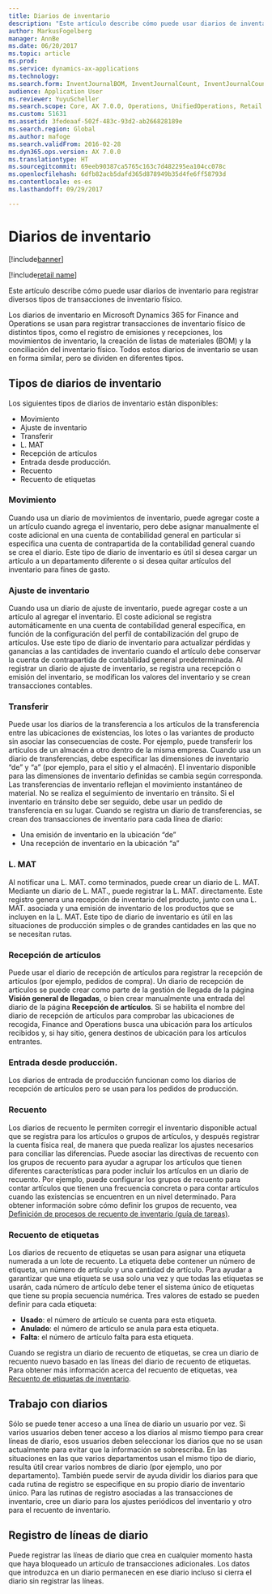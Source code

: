 ```yaml
---
title: Diarios de inventario
description: "Este artículo describe cómo puede usar diarios de inventario para registrar diversos tipos de transacciones de inventario físico."
author: MarkusFogelberg
manager: AnnBe
ms.date: 06/20/2017
ms.topic: article
ms.prod: 
ms.service: dynamics-ax-applications
ms.technology: 
ms.search.form: InventJournalBOM, InventJournalCount, InventJournalCountTag, InventJournalLossProfit, InventJournalMovement, InventJournalTransfer, WMSJournalTable
audience: Application User
ms.reviewer: YuyuScheller
ms.search.scope: Core, AX 7.0.0, Operations, UnifiedOperations, Retail
ms.custom: 51631
ms.assetid: 3fedeaaf-502f-483c-93d2-ab266828189e
ms.search.region: Global
ms.author: mafoge
ms.search.validFrom: 2016-02-28
ms.dyn365.ops.version: AX 7.0.0
ms.translationtype: HT
ms.sourcegitcommit: 69eeb90387ca5765c163c7d482295ea104cc078c
ms.openlocfilehash: 6dfb82acb5dafd365d878949b35d4fe6ff58793d
ms.contentlocale: es-es
ms.lasthandoff: 09/29/2017

---
```


# <a name="inventory-journals"></a>Diarios de inventario

[!include[banner](../includes/banner.md)]

[!include[retail name](../includes/retail-name.md)]


Este artículo describe cómo puede usar diarios de inventario para registrar diversos tipos de transacciones de inventario físico.

Los diarios de inventario en Microsoft Dynamics 365 for Finance and Operations se usan para registrar transacciones de inventario físico de distintos tipos, como el registro de emisiones y recepciones, los movimientos de inventario, la creación de listas de materiales (BOM) y la conciliación del inventario físico. Todos estos diarios de inventario se usan en forma similar, pero se dividen en diferentes tipos.

## <a name="types-of-inventory-journals"></a>Tipos de diarios de inventario
Los siguientes tipos de diarios de inventario están disponibles:

-   Movimiento
-   Ajuste de inventario
-   Transferir
-   L. MAT
-   Recepción de artículos
-   Entrada desde producción.
-   Recuento
-   Recuento de etiquetas

### <a name="movement"></a>Movimiento

Cuando usa un diario de movimientos de inventario, puede agregar coste a un artículo cuando agrega el inventario, pero debe asignar manualmente el coste adicional en una cuenta de contabilidad general en particular si especifica una cuenta de contrapartida de la contabilidad general cuando se crea el diario. Este tipo de diario de inventario es útil si desea cargar un artículo a un departamento diferente o si desea quitar artículos del inventario para fines de gasto.

### <a name="inventory-adjustment"></a>Ajuste de inventario

Cuando usa un diario de ajuste de inventario, puede agregar coste a un artículo al agregar el inventario. El coste adicional se registra automáticamente en una cuenta de contabilidad general específica, en función de la configuración del perfil de contabilización del grupo de artículos. Use este tipo de diario de inventario para actualizar pérdidas y ganancias a las cantidades de inventario cuando el artículo debe conservar la cuenta de contrapartida de contabilidad general predeterminada. Al registrar un diario de ajuste de inventario, se registra una recepción o emisión del inventario, se modifican los valores del inventario y se crean transacciones contables.

### <a name="transfer"></a>Transferir

Puede usar los diarios de la transferencia a los artículos de la transferencia entre las ubicaciones de existencias, los lotes o las variantes de producto sin asociar las consecuencias de coste. Por ejemplo, puede transferir los artículos de un almacén a otro dentro de la misma empresa. Cuando usa un diario de transferencias, debe especificar las dimensiones de inventario “de” y “a” (por ejemplo, para el sitio y el almacén). El inventario disponible para las dimensiones de inventario definidas se cambia según corresponda. Las transferencias de inventario reflejan el movimiento instantáneo de material. No se realiza el seguimiento de inventario en tránsito. Si el inventario en tránsito debe ser seguido, debe usar un pedido de transferencia en su lugar. Cuando se registra un diario de transferencias, se crean dos transacciones de inventario para cada línea de diario:

-   Una emisión de inventario en la ubicación “de”
-   Una recepción de inventario en la ubicación “a”

### <a name="bom"></a>L. MAT

Al notificar una L. MAT. como terminados, puede crear un diario de L. MAT. Mediante un diario de L. MAT., puede registrar la L. MAT. directamente. Este registro genera una recepción de inventario del producto, junto con una L. MAT. asociada y una emisión de inventario de los productos que se incluyen en la L. MAT. Este tipo de diario de inventario es útil en las situaciones de producción simples o de grandes cantidades en las que no se necesitan rutas.

### <a name="item-arrival"></a>Recepción de artículos

Puede usar el diario de recepción de artículos para registrar la recepción de artículos (por ejemplo, pedidos de compra). Un diario de recepción de artículos se puede crear como parte de la gestión de llegada de la página **Visión general de llegadas**, o bien crear manualmente una entrada del diario de la página **Recepción de artículos**. Si se habilita el nombre del diario de recepción de artículos para comprobar las ubicaciones de recogida, Finance and Operations busca una ubicación para los artículos recibidos y, si hay sitio, genera destinos de ubicación para los artículos entrantes.

### <a name="production-input"></a>Entrada desde producción.

Los diarios de entrada de producción funcionan como los diarios de recepción de artículos pero se usan para los pedidos de producción.

### <a name="counting"></a>Recuento

Los diarios de recuento le permiten corregir el inventario disponible actual que se registra para los artículos o grupos de artículos, y después registrar la cuenta física real, de manera que pueda realizar los ajustes necesarios para conciliar las diferencias. Puede asociar las directivas de recuento con los grupos de recuento para ayudar a agrupar los artículos que tienen diferentes características para poder incluir los artículos en un diario de recuento. Por ejemplo, puede configurar los grupos de recuento para contar artículos que tienen una frecuencia concreta o para contar artículos cuando las existencias se encuentren en un nivel determinado. Para obtener información sobre cómo definir los grupos de recuento, vea [Definición de procesos de recuento de inventario (guía de tareas)](tasks/define-inventory-counting-processes.md).

### <a name="tag-counting"></a>Recuento de etiquetas

Los diarios de recuento de etiquetas se usan para asignar una etiqueta numerada a un lote de recuento. La etiqueta debe contener un número de etiqueta, un número de artículo y una cantidad de artículo. Para ayudar a garantizar que una etiqueta se usa solo una vez y que todas las etiquetas se usarán, cada número de artículo debe tener el sistema único de etiquetas que tiene su propia secuencia numérica. Tres valores de estado se pueden definir para cada etiqueta:

-   **Usado**: el número de artículo se cuenta para esta etiqueta.
-   **Anulado**: el número de artículo se anula para esta etiqueta.
-   **Falta**: el número de artículo falta para esta etiqueta.

Cuando se registra un diario de recuento de etiquetas, se crea un diario de recuento nuevo basado en las líneas del diario de recuento de etiquetas. Para obtener más información acerca del recuento de etiquetas, vea [Recuento de etiquetas de inventario](inventory-tag-counting.md).

## <a name="working-with-journals"></a>Trabajo con diarios
Sólo se puede tener acceso a una línea de diario un usuario por vez. Si varios usuarios deben tener acceso a los diarios al mismo tiempo para crear líneas de diario, esos usuarios deben seleccionar los diarios que no se usan actualmente para evitar que la información se sobrescriba. En las situaciones en las que varios departamentos usan el mismo tipo de diario, resulta útil crear varios nombres de diario (por ejemplo, uno por departamento). También puede servir de ayuda dividir los diarios para que cada rutina de registro se especifique en su propio diario de inventario único. Para las rutinas de registro asociadas a las transacciones de inventario, cree un diario para los ajustes periódicos del inventario y otro para el recuento de inventario.

## <a name="posting-journal-lines"></a>Registro de líneas de diario
Puede registrar las líneas de diario que crea en cualquier momento hasta que haya bloqueado un artículo de transacciones adicionales. Los datos que introduzca en un diario permanecen en ese diario incluso si cierra el diario sin registrar las líneas.

